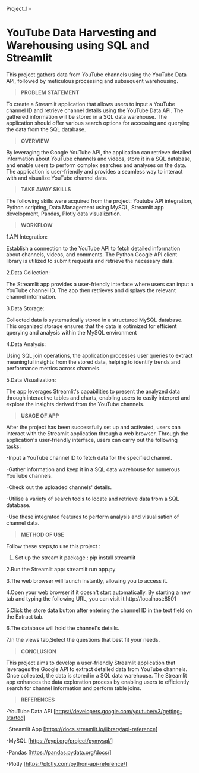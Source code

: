 Project_1 -

# **YouTube Data Harvesting and Warehousing using SQL and Streamlit**

This project gathers data from YouTube channels using the YouTube Data API, followed by meticulous processing and subsequent warehousing.

>**PROBLEM STATEMENT**

To create a Streamlit application that allows users to input a YouTube channel ID and retrieve channel details using the YouTube Data API. The gathered information will be stored in a SQL data warehouse. The application should offer various search options for accessing and querying the data from the SQL database.

>**OVERVIEW**

By leveraging the Google YouTube API, the application can retrieve detailed information about YouTube channels and videos, store it in a SQL database, and enable users to perform complex searches and analyses on the data. The application is user-friendly and provides a seamless way to interact with and visualize YouTube channel data.

>**TAKE AWAY SKILLS**

The following skills were acquired from the project: Youtube API integration, Python scripting, Data Management using MySQL, Streamlit app development, Pandas, Plotly data visualization.

>**WORKFLOW**

1.API Integration:

Establish a connection to the YouTube API to fetch detailed information about channels, videos, and comments. The Python Google API client library is utilized to submit requests and retrieve the necessary data.


2.Data Collection:

The Streamlit app provides a user-friendly interface where users can input a YouTube channel ID. The app then retrieves and displays the relevant channel information.

3.Data Storage:

Collected data is systematically stored in a structured MySQL database. This organized storage ensures that the data is optimized for efficient querying and analysis within the MySQL environment

4.Data Analysis:

Using SQL join operations, the application processes user queries to extract meaningful insights from the stored data, helping to identify trends and performance metrics across channels.

5.Data Visualization:

The app leverages Streamlit's capabilities to present the analyzed data through interactive tables and charts, enabling users to easily interpret and explore the insights derived from the YouTube channels.

>**USAGE OF APP**

After the project has been successfully set up and activated, users can interact with the Streamlit application through a web browser. Through the application's user-friendly interface, users can carry out the following tasks:

-Input a YouTube channel ID to fetch data for the specified channel.

-Gather information and keep it in a SQL data warehouse for numerous YouTube channels.

-Check out the uploaded channels' details.

-Utilise a variety of search tools to locate and retrieve data from a SQL database.

-Use these integrated features to perform analysis and visualisation of channel data.

>**METHOD OF USE**

Follow these steps,to use this project :

1. Set up the streamlit package : pip install streamlit

2.Run the Streamlit app: streamlit run app.py

3.The web browser will launch instantly, allowing you to access it.

4.Open your web browser if it doesn't start automatically. By starting a new tab and typing the following URL, you can visit it:http://localhost:8501

5.Click the store data button after entering the channel ID in the text field on the Extract tab.

6.The database will hold the channel's details.

7.In the views tab,Select the questions that best fit your needs.

>**CONCLUSION**

This project aims to develop a user-friendly Streamlit application that leverages the Google API to extract detailed data from YouTube channels. Once collected, the data is stored in a SQL data warehouse. The Streamlit app enhances the data exploration process by enabling users to efficiently search for channel information and perform table joins.

>**REFERENCES**

-YouTube Data API [https://developers.google.com/youtube/v3/getting-started]

-Streamlit App [https://docs.streamlit.io/library/api-reference]

-MySQL [https://pypi.org/project/pymysql/]

-Pandas [https://pandas.pydata.org/docs/]

-Plotly [https://plotly.com/python-api-reference/]

